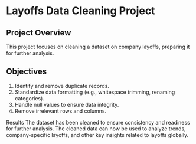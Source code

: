 # Layoffs Data Cleaning Project

## Project Overview
This project focuses on cleaning a dataset on company layoffs, preparing it for further analysis.

## Objectives
1. Identify and remove duplicate records.
2. Standardize data formatting (e.g., whitespace trimming, renaming categories).
3. Handle null values to ensure data integrity.
4. Remove irrelevant rows and columns.


Results
The dataset has been cleaned to ensure consistency and readiness for further analysis. The cleaned data can now be used to analyze trends, company-specific layoffs, and other key insights related to layoffs globally.		
